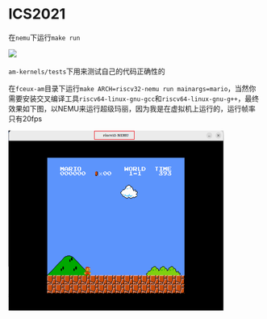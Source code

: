 # ICS2021

在`nemu`下运行`make run`

![](./image/2024-03-13-15-20-23-image.png)

`am-kernels/tests`下用来测试自己的代码正确性的

在`fceux-am`目录下运行`make ARCH=riscv32-nemu run mainargs=mario`，当然你需要安装交叉编译工具`riscv64-linux-gnu-gcc`和`riscv64-linux-gnu-g++`，最终效果如下图，以NEMU来运行超级玛丽，因为我是在虚拟机上运行的，运行帧率只有20fps

<img title="" src="./image/riscv32-nemu.png" alt="2024-03-13-11-10-40-image.png" width="427">
